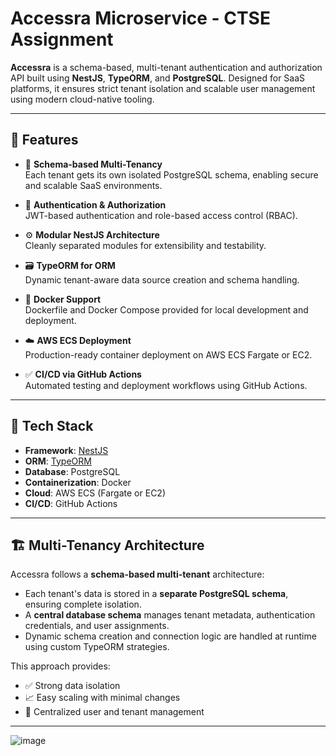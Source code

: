 # Accessra Microservice - CTSE Assignment

**Accessra** is a schema-based, multi-tenant authentication and authorization API built using **NestJS**, **TypeORM**, and **PostgreSQL**. Designed for SaaS platforms, it ensures strict tenant isolation and scalable user management using modern cloud-native tooling.

---


## 🚀 Features

- 🏢 **Schema-based Multi-Tenancy**  
  Each tenant gets its own isolated PostgreSQL schema, enabling secure and scalable SaaS environments.

- 🔐 **Authentication & Authorization**  
  JWT-based authentication and role-based access control (RBAC).

- ⚙️ **Modular NestJS Architecture**  
  Cleanly separated modules for extensibility and testability.

- 🗃️ **TypeORM for ORM**  
  Dynamic tenant-aware data source creation and schema handling.

- 🐳 **Docker Support**  
  Dockerfile and Docker Compose provided for local development and deployment.

- ☁️ **AWS ECS Deployment**  
  Production-ready container deployment on AWS ECS Fargate or EC2.

- ✅ **CI/CD via GitHub Actions**  
  Automated testing and deployment workflows using GitHub Actions.

---

## 🧱 Tech Stack

- **Framework**: [NestJS](https://nestjs.com/)
- **ORM**: [TypeORM](https://typeorm.io/)
- **Database**: PostgreSQL
- **Containerization**: Docker
- **Cloud**: AWS ECS (Fargate or EC2)
- **CI/CD**: GitHub Actions

---

## 🏗️ Multi-Tenancy Architecture

Accessra follows a **schema-based multi-tenant** architecture:
- Each tenant's data is stored in a **separate PostgreSQL schema**, ensuring complete isolation.
- A **central database schema** manages tenant metadata, authentication credentials, and user assignments.
- Dynamic schema creation and connection logic are handled at runtime using custom TypeORM strategies.

This approach provides:
- ✅ Strong data isolation
- 📈 Easy scaling with minimal changes
- 🔄 Centralized user and tenant management

---

![image](https://github.com/user-attachments/assets/2cf37a28-6d16-4a19-b8aa-330cf239f99c)
